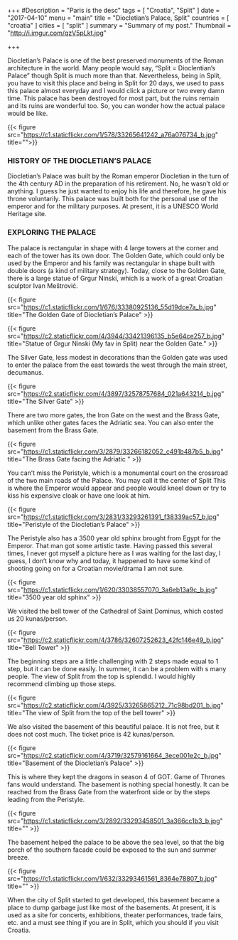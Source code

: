 +++
#Description = "Paris is the desc"
tags = [ "Croatia", "Split" ]
date = "2017-04-10"
menu = "main"
title = "Diocletian’s Palace, Split"
countries = [ "croatia" ]
cities = [ "split" ]
summary = "Summary of my post."
Thumbnail = "http://i.imgur.com/qzV5pLkt.jpg"

+++

Diocletian’s Palace is one of the best preserved monuments of the Roman architecture in the world. Many people would say, “Split = Dioclentian’s Palace” though Split is much more than that. Nevertheless, being in Split, you have to visit this place and being in Split for 20 days, we used to pass this palace almost everyday and I would click a picture or two every damn time. This palace has been destroyed for most part, but the ruins remain and its ruins are wonderful too. So, you can wonder how the actual palace would be like.

{{< figure src="https://c1.staticflickr.com/1/578/33265641242_a76a076734_b.jpg" title="">}}

### HISTORY OF THE DIOCLETIAN’S PALACE

Diocletian’s Palace was built by the Roman emperor Diocletian in the turn of the 4th century AD in the preparation of his retirement. No, he wasn’t old or anything. I guess he just wanted to enjoy his life and therefore, he gave his throne voluntarily. This palace was built both for the personal use of the emperor and for the military purposes. At present, it is a UNESCO World Heritage site.

### EXPLORING THE PALACE

The palace is rectangular in shape with 4 large towers at the corner and each of the tower has its own door. The Golden Gate, which could only be used by the Emperor and his family was rectangular in shape built with double doors (a kind of military strategy). Today, close to the Golden Gate, there is a large statue of Grgur Ninski, which is a work of a great Croatian sculptor Ivan Meštrović.

{{< figure src="https://c1.staticflickr.com/1/676/33380925136_55d19dce7a_b.jpg" title="The Golden Gate of Diocletian’s Palace" >}}

{{< figure src="https://c2.staticflickr.com/4/3944/33421396135_b5e64ce257_b.jpg" title="Statue of Grgur Ninski (My fav in Split) near the Golden Gate." >}}

The Silver Gate, less modest in decorations than the Golden gate was used to enter the palace from the east towards the west through the main street, decumanus.

{{< figure src="https://c2.staticflickr.com/4/3897/32578757684_021a643214_b.jpg" title="The Silver Gate" >}}

There are two more gates, the Iron Gate on the west and the Brass Gate, which unlike other gates faces the Adriatic sea. You can also enter the basement from the Brass Gate.

{{< figure src="https://c1.staticflickr.com/3/2879/33266182052_c491b487b5_b.jpg" title="The Brass Gate facing the Adriatic " >}}

You can’t miss the Peristyle, which is a monumental court on the crossroad of the two main roads of the Palace. You may call it the center of Split This is where the Emperor would appear and people would kneel down or try to kiss his expensive cloak or have one look at him.

{{< figure src="https://c1.staticflickr.com/3/2831/33293261391_f38339ac57_b.jpg" title="Peristyle of the Diocletian’s Palace" >}}

The Peristyle also has a 3500 year old sphinx brought from Egypt for the Emperor. That man got some artistic taste. Having passed this several times, I never got myself a picture here as I was waiting for the last day, I guess, I don’t know why and today, it happened to have some kind of shooting going on for a Croatian movie/drama I am not sure.

{{< figure src="https://c1.staticflickr.com/1/620/33038557070_3a6eb13a9c_b.jpg" title="3500 year old sphinx" >}}



We visited the bell tower of the Cathedral of Saint Dominus, which costed us 20 kunas/person.

{{< figure src="https://c2.staticflickr.com/4/3786/32607252623_42fc146e49_b.jpg" title="Bell Tower" >}}

The beginning steps are a little challenging with 2 steps made equal to 1 step, but it can be done easily. In summer, it can be a problem with s many people. The view of Split from the top is splendid. I would highly recommend climbing up those steps.

{{< figure src="https://c2.staticflickr.com/4/3925/33265865212_71c98bd201_b.jpg" title="The view of Split from the top of the bell tower" >}}

We also visited the basement of this beautiful palace. It is not free, but it does not cost much. The ticket price is 42 kunas/person.

{{< figure src="https://c2.staticflickr.com/4/3719/32579161664_3ece001e2c_b.jpg" title="Basement of the Diocletian’s Palace" >}}

This is where they kept the dragons in season 4 of GOT. Game of Thrones fans would understand. The basement is nothing special honestly. It can be reached from the Brass Gate from the waterfront side or by the steps leading from the Peristyle.

{{< figure src="https://c1.staticflickr.com/3/2892/33293458501_3a366cc1b3_b.jpg" title="" >}}

The basement helped the palace to be above the sea level, so that the big porch of the southern facade could be exposed to the sun and summer breeze.

{{< figure src="https://c1.staticflickr.com/1/632/33293461561_8364e78807_b.jpg" title="" >}}

When the city of Split started to get developed, this basement became a place to dump garbage just like most of the basements. At present, it is used as a site for concerts, exhibitions, theater performances, trade fairs, etc. and a must see thing if you are in Split, which you should if you visit Croatia.
